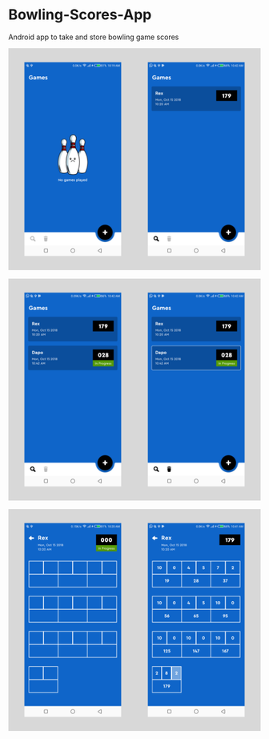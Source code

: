 # Bowling-Scores-App
Android app to take and store bowling game scores


![Screenshot](/Screenshots/onetwo.png)

![Screenshot](/Screenshots/threefour.png)

![Screenshot](/Screenshots/fivesix.png)
